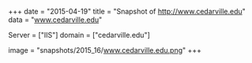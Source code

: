 
+++
date = "2015-04-19"
title = "Snapshot of http://www.cedarville.edu"
data = "www.cedarville.edu"

Server = ["IIS"]
domain = ["cedarville.edu"]

  image = "snapshots/2015_16/www.cedarville.edu.png"
+++
#
